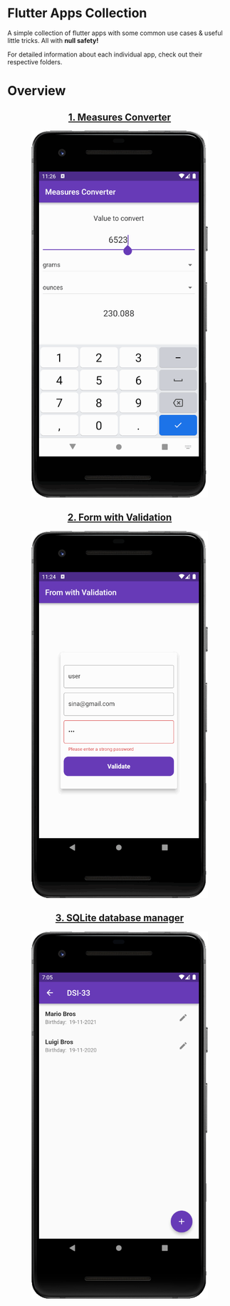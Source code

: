 # Flutter Apps Collection
A simple collection of flutter apps with some common use cases & useful little tricks. All with **null safety!**

For detailed information about each individual app, check out their respective folders.

# Overview
<div align="center">
<h2>
 <strong>
   <a href="https://github.com/usersina/demo-flutter-apps/tree/main/measures_converter#measured-converter">1. Measures Converter</a>
 </strong>
</h2>

![](/media/measures-converter.png)
</div>

<div align="center">
<h2>
 <strong>
   <a href="https://github.com/usersina/demo-flutter-apps/tree/main/form_with_validation#form-with-validation">2. Form with Validation</a>
 </strong>
</h2>

![](/media/form-validation.png)
</div>

<div align="center">
<h2>
 <strong>
   <a href="https://github.com/usersina/flutter-apps-collection/tree/main/sqlite_db_manager#sqlite-database-manager">3. SQLite database manager</a>
 </strong>
</h2>

![](/media/sqflite_students.png)
</div>